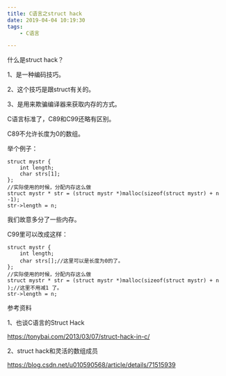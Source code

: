 ```yaml
---
title: C语言之struct hack
date: 2019-04-04 10:19:30
tags:
	- C语言

---
```




什么是struct hack？

1、是一种编码技巧。

2、这个技巧是跟struct有关的。

3、是用来欺骗编译器来获取内存的方式。



C语言标准了，C89和C99还略有区别。

C89不允许长度为0的数组。

举个例子：

```
struct mystr {
    int length;
    char strs[1];
};
//实际使用的时候，分配内存这么做
struct mystr * str = (struct mystr *)malloc(sizeof(struct mystr) + n -1);
str->length = n;
```

我们故意多分了一些内存。

C99里可以改成这样：

```
struct mystr {
    int length;
    char strs[];//这里可以是长度为0的了。
};
//实际使用的时候，分配内存这么做
struct mystr * str = (struct mystr *)malloc(sizeof(struct mystr) + n );//这里不用减1 了。
str->length = n;
```





参考资料

1、也谈C语言的Struct Hack

https://tonybai.com/2013/03/07/struct-hack-in-c/

2、struct hack和灵活的数组成员

https://blog.csdn.net/u010590568/article/details/71515939
